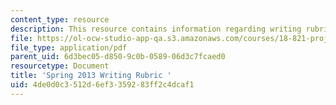 ```yaml
---
content_type: resource
description: This resource contains information regarding writing rubric.
file: https://ol-ocw-studio-app-qa.s3.amazonaws.com/courses/18-821-project-laboratory-in-mathematics-spring-2013/4de0d0c3512d6ef3359283ff2c4dcaf1_MIT18_821S13_paper_rubS13.pdf
file_type: application/pdf
parent_uid: 6d3bec05-d850-9c0b-0589-06d3c7fcaed0
resourcetype: Document
title: 'Spring 2013 Writing Rubric '
uid: 4de0d0c3-512d-6ef3-3592-83ff2c4dcaf1
---
```

